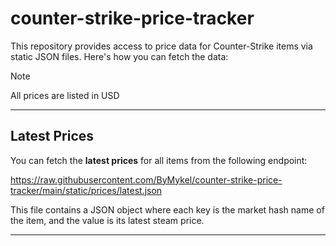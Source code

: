 # counter-strike-price-tracker

This repository provides access to price data for Counter-Strike items via static JSON files. Here's how you can fetch the data:

>[!NOTE]
>All prices are listed in USD

---

## Latest Prices

You can fetch the **latest prices** for all items from the following endpoint:

https://raw.githubusercontent.com/ByMykel/counter-strike-price-tracker/main/static/prices/latest.json

This file contains a JSON object where each key is the market hash name of the item, and the value is its latest steam price.

---
